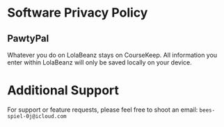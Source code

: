 # Software Privacy Policy

## PawtyPal
Whatever you do on LolaBeanz stays on CourseKeep.  All information you enter within LolaBeanz will only be saved locally on your device.

# Additional Support

For support or feature requests, please feel free to shoot an email:
`bees-spiel-0j@icloud.com`
